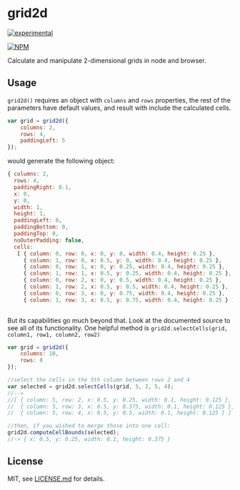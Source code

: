 # grid2d
[![experimental](http://badges.github.io/stability-badges/dist/experimental.svg)](http://github.com/badges/stability-badges)

[![NPM](https://nodei.co/npm/grid2d.png)](https://npmjs.org/package/change-keys)

Calculate and manipulate 2-dimensional grids in node and browser.




## Usage

`grid2d()` requires an object with `columns` and `rows` properties, the rest of the parameters have default values, and result with include the calculated cells.
```js
var grid = grid2d({
    columns: 2,
    rows: 4,
    paddingLeft: 5
});
```

would generate the following object:

```js
{ columns: 2,
  rows: 4,
  paddingRight: 0.1,
  x: 0,
  y: 0,
  width: 1,
  height: 1,
  paddingLeft: 0,
  paddingBottom: 0,
  paddingTop: 0,
  noOuterPadding: false,
  cells:
   [ { column: 0, row: 0, x: 0, y: 0, width: 0.4, height: 0.25 },
     { column: 1, row: 0, x: 0.5, y: 0, width: 0.4, height: 0.25 },
     { column: 0, row: 1, x: 0, y: 0.25, width: 0.4, height: 0.25 },
     { column: 1, row: 1, x: 0.5, y: 0.25, width: 0.4, height: 0.25 },
     { column: 0, row: 2, x: 0, y: 0.5, width: 0.4, height: 0.25 },
     { column: 1, row: 2, x: 0.5, y: 0.5, width: 0.4, height: 0.25 },
     { column: 0, row: 3, x: 0, y: 0.75, width: 0.4, height: 0.25 },
     { column: 1, row: 3, x: 0.5, y: 0.75, width: 0.4, height: 0.25 } ] }
     
```

But its capabilities go much beyond that. Look at the documented source to see all of its functionality. One helpful method is `grid2d.selectCells(grid, column1, row1, column2, row2)`

```js
var grid = grid2d({
    columns: 10,
    rows: 8
});

//select the cells in the 5th column between rows 2 and 4
var selected = grid2d.selectCells(grid, 5, 2, 5, 4);
//--> 
//[ { column: 5, row: 2, x: 0.5, y: 0.25, width: 0.1, height: 0.125 },
//  { column: 5, row: 3, x: 0.5, y: 0.375, width: 0.1, height: 0.125 },
//  { column: 5, row: 4, x: 0.5, y: 0.5, width: 0.1, height: 0.125 } ]

//then, if you wished to merge those into one cell:
grid2d.computeCellBounds(selected);
//-> { x: 0.5, y: 0.25, width: 0.1, height: 0.375 }
```




## License

MIT, see [LICENSE.md](http://github.com/hapticdata/change-keys/blob/master/LICENSE.md) for details.
